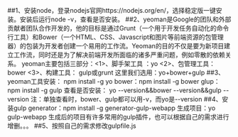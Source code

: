 ##1、安装node，登录nodejs官网https://nodejs.org/en/，选择稳定版一键安装。安装后运行node -v，查看是否安装。
##2、yeoman是Google的团队和外部贡献者团队合作开发的，他的目标是通过Grunt（一个用于开发任务自动化的命令行工具）和Bower（一个HTML、CSS、Javascript和图片等前端资源的包管理器）的包装为开发者创建一个易用的工作流。Yeoman的目的不仅是要为新项目建立工作流，同时还是为了解决前端开发所面临的诸多严重问题，例如零散的依赖关系。
yeoman主要包括三部分：<1>、脚手架工具 ：yo
                      <2>、包管理工具：bower
                      <3>、构建工具： gulp或grunt
        这里我们选用：yo+bower+gulp
##3、yeoman工具安装：
npm install -g yo
bower：npm install -g bower
glup：npm install -g gulp
查看是否安装： yo --version&&bower --version&&gulp --version
注：单独查看时，bower、gulp都可以用-v，而yo是--version
##4、安装gulp generator：npm install -g generator-gulp-webapp
                         生成项目：yo gulp-webapp  生成后的项目有许多常用的gulp插件，也可以根据自己的需求进行增删。。。
##5、按照自己的需求修改gulpfile.js
